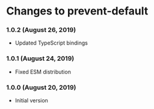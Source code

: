 # Changes to prevent-default

### 1.0.2 (August 26, 2019)

- Updated TypeScript bindings

### 1.0.1 (August 24, 2019)

- Fixed ESM distribution

### 1.0.0 (August 20, 2019)

- Initial version

